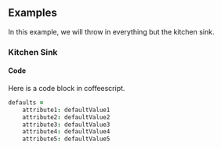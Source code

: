 ## Examples

In this example, we will throw in everything but the kitchen sink.

### Kitchen Sink

#### Code

Here is a code block in coffeescript.

```coffeescript
defaults =
    attribute1: defaultValue1
    attribute2: defaultValue2
    attribute3: defaultValue3
    attribute4: defaultValue4
    attribute5: defaultValue5
```